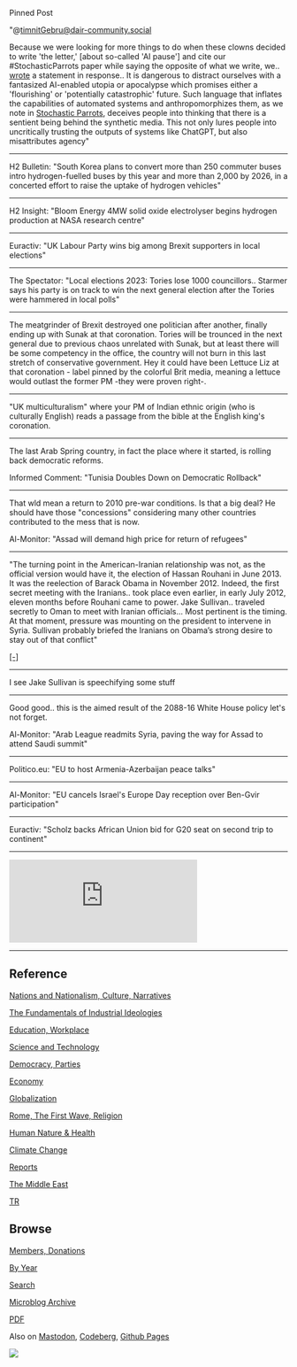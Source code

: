 Pinned Post

"@timnitGebru@dair-community.social

Because we were looking for more things to do when these clowns
decided to write 'the letter,' [about so-called 'AI pause'] and cite
our \#StochasticParrots paper while saying the opposite of what we
write, we.. [wrote](https://www.dair-institute.org/blog/letter-statement-March2023)
a statement in response.. It is dangerous to distract ourselves with a fantasized
AI-enabled utopia or apocalypse which promises either a 'flourishing' or
'potentially catastrophic' future. Such language that inflates the capabilities
of automated systems and anthropomorphizes them, as we note in [Stochastic Parrots](https://dl.acm.org/doi/abs/10.1145/3442188.3445922), 
deceives people into thinking that there is a sentient being behind the
synthetic media. This not only lures people into uncritically trusting
the outputs of systems like ChatGPT, but also misattributes agency"

---


H2 Bulletin: "South Korea plans to convert more than 250 commuter
buses intro hydrogen-fuelled buses by this year and more than 2,000 by
2026, in a concerted effort to raise the uptake of hydrogen vehicles"

---

H2 Insight: "Bloom Energy 4MW solid oxide electrolyser begins hydrogen
production at NASA research centre"

---

Euractiv: "UK Labour Party wins big among Brexit supporters in local elections"

---

The Spectator: "Local elections 2023: Tories lose 1000
councillors.. Starmer says his party is on track to win the next
general election after the Tories were hammered in local polls"

---

The meatgrinder of Brexit destroyed one politician after another,
finally ending up with Sunak at that coronation. Tories will be
trounced in the next general due to previous chaos unrelated with
Sunak, but at least there will be some competency in the office, the
country will not burn in this last stretch of conservative
government. Hey it could have been Lettuce Liz at that coronation -
label pinned by the colorful Brit media, meaning a lettuce would
outlast the former PM -they were proven right-.

---

"UK multiculturalism" where your PM of Indian ethnic origin (who is
culturally English) reads a passage from the bible at the English
king's coronation. 

---

The last Arab Spring country, in fact the place where it started, is
rolling back democratic reforms.

Informed Comment: "Tunisia Doubles Down on Democratic Rollback"

---

That wld mean a return to 2010 pre-war conditions. Is that a big deal?
He should have those "concessions" considering many other countries
contributed to the mess that is now.

Al-Monitor: "Assad will demand high price for return of refugees"

---

"The turning point in the American-Iranian relationship was not, as
the official version would have it, the election of Hassan Rouhani in
June 2013. It was the reelection of Barack Obama in November 2012. 
Indeed, the first secret meeting with the Iranians.. took place
even earlier, in early July 2012, eleven months before Rouhani came to
power. Jake Sullivan.. traveled secretly to Oman to meet with Iranian
officials...  Most pertinent is the timing. At that moment, pressure
was mounting on the president to intervene in Syria. Sullivan probably
briefed the Iranians on Obama’s strong desire to stay out of that
conflict"

[[-]](https://www.hudson.org/foreign-policy/obama-s-secret-iran-strategy)

---

I see Jake Sullivan is speechifying some stuff

---

Good good.. this is the aimed result of the 2088-16 White House policy
let's not forget.

Al-Monitor: "Arab League readmits Syria, paving the way for Assad to
attend Saudi summit"

---

Politico.eu: "EU to host Armenia-Azerbaijan peace talks"

---

Al-Monitor: "EU cancels Israel's Europe Day reception over Ben-Gvir
participation"

---

Euractiv: "Scholz backs African Union bid for G20 seat on second trip
to continent"

---

<iframe width="340" src="https://www.youtube.com/embed/FbPva5y4clM?start=140&end=188" title="Italy&#39;s toxic paradise: The beaches of Rosignano Solvay • FRANCE 24 English" frameborder="0" allow="accelerometer; autoplay; clipboard-write; encrypted-media; gyroscope; picture-in-picture; web-share" allowfullscreen></iframe>

---

## Reference

[Nations and Nationalism, Culture, Narratives](0119/2013/02/nations-and-nationalism.html)

[The Fundamentals of Industrial Ideologies](0119/2011/04/fundamentals-of-industrial-ideologies.html)

[Education, Workplace](0119/2017/09/education-workplace.html)

[Science and Technology](0119/2018/09/science-technology.html)

[Democracy, Parties](0119/2016/11/democracy.html)

[Economy](2021/01/economy.html)

[Globalization](0119/2018/09/globalization.html)

[Rome, The First Wave, Religion](0119/2017/12/rome.html)

[Human Nature & Health](2020/07/human-nature.html)

[Climate Change](2022/01/climate.html)

[Reports](2021/01/reports.html)

[The Middle East](0119/2019/07/middleeast.html)

[TR](../tr/index.html)

## Browse

[Members, Donations](2022/08/members.html)

[By Year](years.html)

[Search](search.html)

[Microblog Archive](mbl/index.html)

[PDF](https://drive.google.com/uc?export=view&id=1FSi-1MnqXVq_PVTEXzzflwN8-7h92N_R)

Also on 
[Mastodon](https://masto.ai/@muratk3n),
[Codeberg](https://muratk5n.codeberg.page/en/),
[Github Pages](https://muratk5n.github.io/thirdwave/en/)

<img src='https://drive.google.com/uc?export=view&id=1zsIeciFSvlr-sWB84Tc0mfZ_NYqn9VQx'/> 



